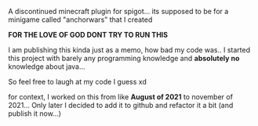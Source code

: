 A discontinued minecraft plugin for spigot... its supposed to be for a minigame called "anchorwars" that I created

**FOR THE LOVE OF GOD DONT TRY TO RUN THIS**

I am publishing this kinda just as a memo, how bad my code was.. I started this project with barely any programming knowledge and **absolutely no** knowledge about java...

So feel free to laugh at my code I guess xd

for context, I worked on this from like **August of 2021** to november of 2021... Only later I decided to add it to github and refactor it a bit  (and publish it now...)

